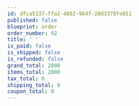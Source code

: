 ```yaml
---
id: dfca5137-ffa2-4882-964f-20d3378fe651
published: false
blueprint: order
order_number: 92
title: ' '
is_paid: false
is_shipped: false
is_refunded: false
grand_total: 2000
items_total: 2000
tax_total: 0
shipping_total: 0
coupon_total: 0
---
```


